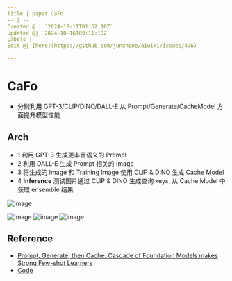 ```yaml
---
Title | paper CaFo
-- | --
Created @ | `2024-10-11T01:52:10Z`
Updated @| `2024-10-16T09:11:10Z`
Labels | ``
Edit @| [here](https://github.com/junxnone/aiwiki/issues/476)

---
```


# CaFo
- 分别利用 GPT-3/CLIP/DINO/DALL-E 从 Prompt/Generate/CacheModel 方面提升模型性能



## Arch
- 1 利用 GPT-3 生成更丰富语义的 Prompt
- 2 利用 DALL-E 生成 Prompt 相关的 Image
- 3 将生成的 Image 和 Training Image 使用 CLIP & DINO 生成 Cache Model
- 4 **Inference** 测试图片通过 CLIP & DINO 生成查询 keys, 从 Cache Model 中获取 ensemble 结果


![image](https://github.com/user-attachments/assets/accd8ed3-46da-49a8-a712-5dab0794228e)

![image](https://github.com/user-attachments/assets/d5197fb2-293f-4778-bdaf-fc3bc9762bec)
![image](https://github.com/user-attachments/assets/ee4df7a8-d3d2-42c8-93ac-8bdd482c9283)
![image](https://github.com/user-attachments/assets/47ecad70-1fe9-442f-96fd-321a0c1e5b93)


## Reference

- [Prompt, Generate, then Cache: Cascade of Foundation Models makes Strong Few-shot Learners](https://arxiv.org/abs/2303.02151)
- [Code](https://github.com/OpenGVLab/CaFo)


